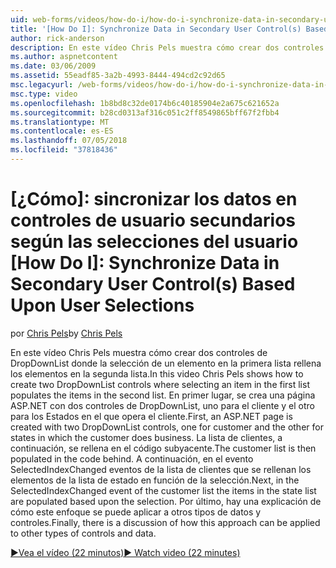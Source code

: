 ```yaml
---
uid: web-forms/videos/how-do-i/how-do-i-synchronize-data-in-secondary-user-controls-based-upon-user-selections
title: '[How Do I]: Synchronize Data in Secondary User Control(s) Based Upon User Selections | Microsoft Docs'
author: rick-anderson
description: En este vídeo Chris Pels muestra cómo crear dos controles de DropDownList donde la selección de un elemento en la primera lista rellena los elementos en la segunda lista. Primera persona...
ms.author: aspnetcontent
ms.date: 03/06/2009
ms.assetid: 55eadf85-3a2b-4993-8444-494cd2c92d65
msc.legacyurl: /web-forms/videos/how-do-i/how-do-i-synchronize-data-in-secondary-user-controls-based-upon-user-selections
msc.type: video
ms.openlocfilehash: 1b8bd8c32de0174b6c40185904e2a675c621652a
ms.sourcegitcommit: b28cd0313af316c051c2ff8549865bff67f2fbb4
ms.translationtype: MT
ms.contentlocale: es-ES
ms.lasthandoff: 07/05/2018
ms.locfileid: "37818436"
---
```

<a name="how-do-i-synchronize-data-in-secondary-user-controls-based-upon-user-selections"></a>[¿Cómo]: sincronizar los datos en controles de usuario secundarios según las selecciones del usuario
[How Do I]: Synchronize Data in Secondary User Control(s) Based Upon User Selections
====================
<span data-ttu-id="f126d-104">por [Chris Pels](https://twitter.com/chrispels)</span><span class="sxs-lookup"><span data-stu-id="f126d-104">by [Chris Pels](https://twitter.com/chrispels)</span></span>

<span data-ttu-id="f126d-105">En este vídeo Chris Pels muestra cómo crear dos controles de DropDownList donde la selección de un elemento en la primera lista rellena los elementos en la segunda lista.</span><span class="sxs-lookup"><span data-stu-id="f126d-105">In this video Chris Pels shows how to create two DropDownList controls where selecting an item in the first list populates the items in the second list.</span></span> <span data-ttu-id="f126d-106">En primer lugar, se crea una página ASP.NET con dos controles de DropDownList, uno para el cliente y el otro para los Estados en el que opera el cliente.</span><span class="sxs-lookup"><span data-stu-id="f126d-106">First, an ASP.NET page is created with two DropDownList controls, one for customer and the other for states in which the customer does business.</span></span> <span data-ttu-id="f126d-107">La lista de clientes, a continuación, se rellena en el código subyacente.</span><span class="sxs-lookup"><span data-stu-id="f126d-107">The customer list is then populated in the code behind.</span></span> <span data-ttu-id="f126d-108">A continuación, en el evento SelectedIndexChanged eventos de la lista de clientes que se rellenan los elementos de la lista de estado en función de la selección.</span><span class="sxs-lookup"><span data-stu-id="f126d-108">Next, in the SelectedIndexChanged event of the customer list the items in the state list are populated based upon the selection.</span></span> <span data-ttu-id="f126d-109">Por último, hay una explicación de cómo este enfoque se puede aplicar a otros tipos de datos y controles.</span><span class="sxs-lookup"><span data-stu-id="f126d-109">Finally, there is a discussion of how this approach can be applied to other types of controls and data.</span></span>

[<span data-ttu-id="f126d-110">&#9654;Vea el vídeo (22 minutos)</span><span class="sxs-lookup"><span data-stu-id="f126d-110">&#9654; Watch video (22 minutes)</span></span>](https://channel9.msdn.com/Blogs/ASP-NET-Site-Videos/how-do-i-synchronize-data-in-secondary-user-controls-based-upon-user-selections)

